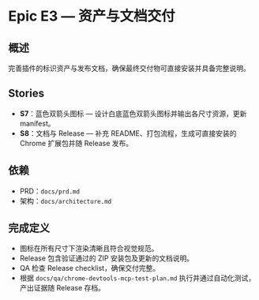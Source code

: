 # Epic E3 — 资产与文档交付

## 概述
完善插件的标识资产与发布文档，确保最终交付物可直接安装并具备完整说明。

## Stories
- **S7**：蓝色双箭头图标 — 设计白底蓝色双箭头图标并输出各尺寸资源，更新 manifest。
- **S8**：文档与 Release — 补充 README、打包流程，生成可直接安装的 Chrome 扩展包并随 Release 发布。

## 依赖
- PRD：`docs/prd.md`
- 架构：`docs/architecture.md`

## 完成定义
- 图标在所有尺寸下渲染清晰且符合视觉规范。
- Release 包含验证通过的 ZIP 安装包及更新的文档说明。
- QA 检查 Release checklist，确保交付完整。
- 根据 `docs/qa/chrome-devtools-mcp-test-plan.md` 执行并通过自动化测试，产出证据随 Release 存档。
